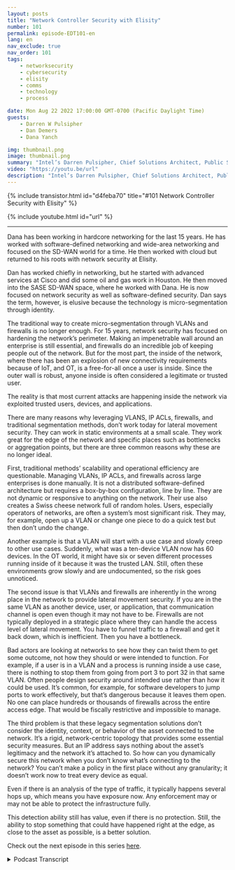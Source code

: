 ```yaml
---
layout: posts
title: "Network Controller Security with Elisity"
number: 101
permalink: episode-EDT101-en
lang: en
nav_exclude: true
nav_order: 101
tags:
    - networksecurity
    - cybersecurity
    - elisity
    - comms
    - technology
    - process

date: Mon Aug 22 2022 17:00:00 GMT-0700 (Pacific Daylight Time)
guests:
    - Darren W Pulsipher
    - Dan Demers
    - Dana Yanch

img: thumbnail.png
image: thumbnail.png
summary: "Intel’s Darren Pulsipher, Chief Solutions Architect, Public Sector, interviews network security experts Dana Yanch and Dan Demers from Elisity about network controller security techniques and zero trust architectures. "
video: "https://youtu.be/url"
description: "Intel’s Darren Pulsipher, Chief Solutions Architect, Public Sector, interviews network security experts Dana Yanch and Dan Demers from Elisity about network controller security techniques and zero trust architectures. "
---
```


<div>
{% include transistor.html id="d4feba70" title="#101 Network Controller Security with Elisity" %}

{% include youtube.html id="url" %}
</div>

---

Dana has been working in hardcore networking for the last 15 years. He has worked with software-defined networking and wide-area networking and focused on the SD-WAN world for a time. He then worked with cloud but returned to his roots with network security at Elisity.

Dan has worked chiefly in networking, but he started with advanced services at Cisco and did some oil and gas work in Houston. He then moved into the SASE SD-WAN space, where he worked with Dana. He is now focused on network security as well as software-defined security. Dan says the term, however, is elusive because the technology is micro-segmentation through identity.

The traditional way to create micro-segmentation through VLANs and firewalls is no longer enough. For 15 years, network security has focused on hardening the network’s perimeter. Making an impenetrable wall around an enterprise is still essential, and firewalls do an incredible job of keeping people out of the network. But for the most part, the inside of the network, where there has been an explosion of new connectivity requirements because of IoT, and OT, is a free-for-all once a user is inside. Since the outer wall is robust, anyone inside is often considered a legitimate or trusted user.

The reality is that most current attacks are happening inside the network via exploited trusted users, devices, and applications.

There are many reasons why leveraging VLANS, IP ACLs, firewalls, and traditional segmentation methods, don’t work today for lateral movement security. They can work in static environments at a small scale. They work great for the edge of the network and specific places such as bottlenecks or aggregation points, but there are three common reasons why these are no longer ideal.

First, traditional methods’ scalability and operational efficiency are questionable. Managing VLANs, IP ACLs, and firewalls across large enterprises is done manually. It is not a distributed software-defined architecture but requires a box-by-box configuration, line by line. They are not dynamic or responsive to anything on the network. Their use also creates a Swiss cheese network full of random holes. Users, especially operators of networks, are often a system’s most significant risk. They may, for example, open up a VLAN or change one piece to do a quick test but then don’t undo the change.

Another example is that a VLAN will start with a use case and slowly creep to other use cases. Suddenly, what was a ten-device VLAN now has 60 devices. In the OT world, it might have six or seven different processes running inside of it because it was the trusted LAN. Still, often these environments grow slowly and are undocumented, so the risk goes unnoticed.

The second issue is that VLANs and firewalls are inherently in the wrong place in the network to provide lateral movement security. If you are in the same VLAN as another device, user, or application, that communication channel is open even though it may not have to be. Firewalls are not typically deployed in a strategic place where they can handle the access level of lateral movement. You have to funnel traffic to a firewall and get it back down, which is inefficient. Then you have a bottleneck.

Bad actors are looking at networks to see how they can twist them to get some outcome, not how they should or were intended to function. For example, if a user is in a VLAN and a process is running inside a use case, there is nothing to stop them from going from port 3 to port 32 in that same VLAN. Often people design security around intended use rather than how it could be used. It’s common, for example, for software developers to jump ports to work effectively, but that’s dangerous because it leaves them open. No one can place hundreds or thousands of firewalls across the entire access edge. That would be fiscally restrictive and impossible to manage.

The third problem is that these legacy segmentation solutions don’t consider the identity, context, or behavior of the asset connected to the network. It’s a rigid, network-centric topology that provides some essential security measures. But an IP address says nothing about the asset’s legitimacy and the network it’s attached to. So how can you dynamically secure this network when you don’t know what’s connecting to the network? You can’t make a policy in the first place without any granularity; it doesn’t work now to treat every device as equal.

Even if there is an analysis of the type of traffic, it typically happens several hops up, which means you have exposure now. Any enforcement may or may not be able to protect the infrastructure fully.

This detection ability still has value, even if there is no protection. Still, the ability to stop something that could have happened right at the edge, as close to the asset as possible, is a better solution.

Check out the next episode in this series [here](episode-EDT101).



<details>
<summary> Podcast Transcript </summary>

<p></p>

</details>
